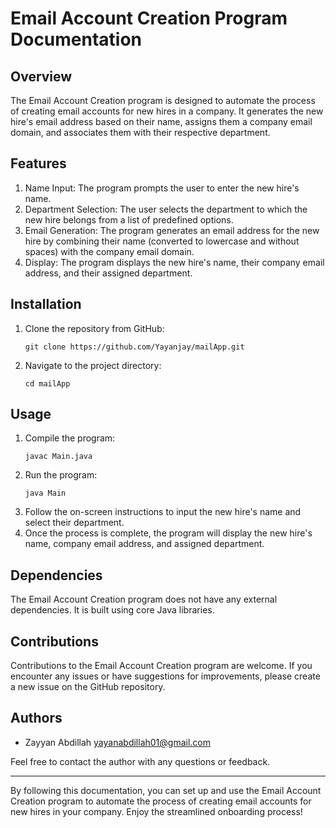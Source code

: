 # Email Account Creation Program Documentation

## Overview
The Email Account Creation program is designed to automate the process of creating email accounts for new hires in a company. It generates the new hire's email address based on their name, assigns them a company email domain, and associates them with their respective department.

## Features
1. Name Input: The program prompts the user to enter the new hire's name.
2. Department Selection: The user selects the department to which the new hire belongs from a list of predefined options.
3. Email Generation: The program generates an email address for the new hire by combining their name (converted to lowercase and without spaces) with the company email domain.
4. Display: The program displays the new hire's name, their company email address, and their assigned department.

## Installation
1. Clone the repository from GitHub:
   ```
   git clone https://github.com/Yayanjay/mailApp.git
   ```
2. Navigate to the project directory:
   ```
   cd mailApp
   ```

## Usage
1. Compile the program:
   ```
   javac Main.java
   ```
2. Run the program:
   ```
   java Main
   ```
3. Follow the on-screen instructions to input the new hire's name and select their department.
4. Once the process is complete, the program will display the new hire's name, company email address, and assigned department.

## Dependencies
The Email Account Creation program does not have any external dependencies. It is built using core Java libraries.

## Contributions
Contributions to the Email Account Creation program are welcome. If you encounter any issues or have suggestions for improvements, please create a new issue on the GitHub repository.

## Authors
- Zayyan Abdillah <yayanabdillah01@gmail.com>

Feel free to contact the author with any questions or feedback.

---
By following this documentation, you can set up and use the Email Account Creation program to automate the process of creating email accounts for new hires in your company. Enjoy the streamlined onboarding process!